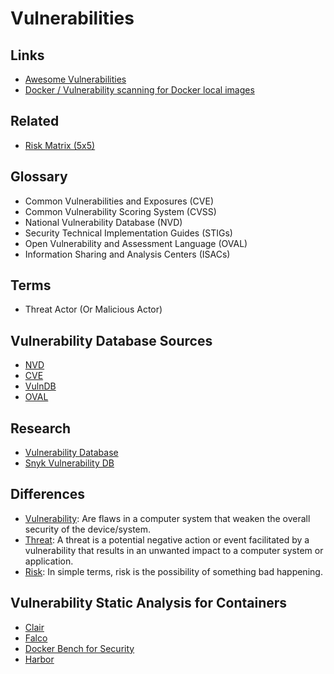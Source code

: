 # Vulnerabilities

## Links

- [Awesome Vulnerabilities](https://github.com/Karneades/awesome-vulnerabilities)
- [Docker / Vulnerability scanning for Docker local images](https://docs.docker.com/engine/scan/)

## Related

- [Risk Matrix (5x5)](/cyber-security/risk-assessment.md#risk-matrix-5x5)

## Glossary

- Common Vulnerabilities and Exposures (CVE)
- Common Vulnerability Scoring System (CVSS)
- National Vulnerability Database (NVD)
- Security Technical Implementation Guides (STIGs)
- Open Vulnerability and Assessment Language (OVAL)
- Information Sharing and Analysis Centers (ISACs)

<!--
- CIS DI
- DKL DI
- DKL LI
-->

## Terms

- Threat Actor (Or Malicious Actor)

## Vulnerability Database Sources

- [NVD](https://nvd.nist.gov/)
- [CVE](https://cve.mitre.org/)
- [VulnDB](https://vulndb.cyberriskanalytics.com/)
- [OVAL](https://oval.mitre.org/)

<!--
DISA IAVA Database And STIGS
ISACs
SecurityTracker
-->

## Research

- [Vulnerability Database](https://vuldb.com/)
- [Snyk Vulnerability DB](https://security.snyk.io/)

## Differences

- [Vulnerability](<https://en.wikipedia.org/wiki/Vulnerability_(computing)>): Are flaws in a computer system that weaken the overall security of the device/system.
- [Threat](<https://en.wikipedia.org/wiki/Threat_(computer)>): A threat is a potential negative action or event facilitated by a vulnerability that results in an unwanted impact to a computer system or application.
- [Risk](https://en.wikipedia.org/wiki/Risk): In simple terms, risk is the possibility of something bad happening.

## Vulnerability Static Analysis for Containers

- [Clair](/clair.md)
- [Falco](/cyber-security/tools/falco.md)
- [Docker Bench for Security](https://github.com/docker/docker-bench-security)
- [Harbor](/harbor.md)

<!--
Anchore
JFROG Xray
Qualys Container Security
-->
